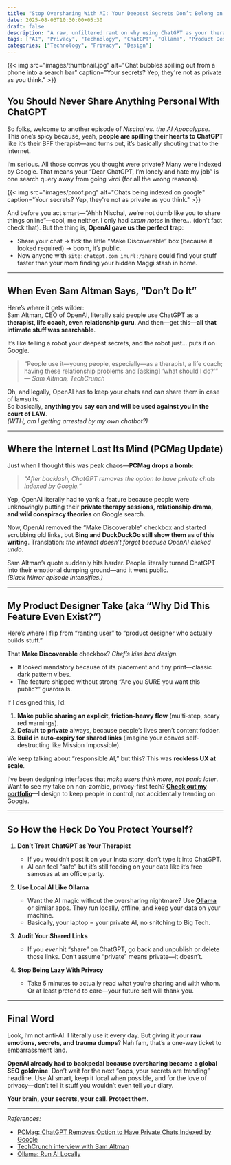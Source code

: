 ```yaml
---
title: "Stop Oversharing With AI: Your Deepest Secrets Don’t Belong on Google"
date: 2025-08-03T10:30:00+05:30
draft: false
description: "A raw, unfiltered rant on why using ChatGPT as your therapist is a terrible idea, how OpenAI accidentally exposed private convos to Google, and how to actually protect yourself—with a product designer's take on how to design AI better."
tags: ["AI", "Privacy", "Technology", "ChatGPT", "Ollama", "Product Design"]
categories: ["Technology", "Privacy", "Design"]
---
```


{{< img src="images/thumbnail.jpg" alt="Chat bubbles spilling out from a phone into a search bar" caption="Your secrets? Yep, they're not as private as you think." >}}

## You Should Never Share Anything Personal With ChatGPT

So folks, welcome to another episode of *Nischal vs. the AI Apocalypse*.  
This one’s spicy because, yeah, **people are spilling their hearts to ChatGPT** like it’s their BFF therapist—and turns out, it’s basically shouting that to the internet.

I’m serious. All those convos you thought were private? Many were indexed by Google. That means your “Dear ChatGPT, I’m lonely and hate my job” is one search query away from going *viral* (for all the wrong reasons).  

{{< img src="images/proof.png" alt="Chats being indexed on google" caption="Your secrets? Yep, they're not as private as you think." >}}

And before you act smart—“Ahhh Nischal, we’re not dumb like you to share things online”—cool, me neither. I only had *exam notes* in there… (don’t fact check that). But the thing is, **OpenAI gave us the perfect trap**:  
- Share your chat → tick the little “Make Discoverable” box (because it looked required) → boom, it’s public.  
- Now anyone with `site:chatgpt.com inurl:/share` could find your stuff faster than your mom finding your hidden Maggi stash in home.

---

## When Even Sam Altman Says, “Don’t Do It”

Here’s where it gets wilder:  
Sam Altman, CEO of OpenAI, literally said people use ChatGPT as a **therapist, life coach, even relationship guru**. And then—get this—**all that intimate stuff was searchable**.  

It’s like telling a robot your deepest secrets, and the robot just… puts it on Google.  
> “People use it—young people, especially—as a therapist, a life coach; having these relationship problems and [asking] ‘what should I do?’” — *Sam Altman, TechCrunch*

Oh, and legally, OpenAI has to keep your chats and can share them in case of lawsuits.  
So basically, **anything you say can and will be used against you in the court of LAW**.  
*(WTH, am I getting arrested by my own chatbot?)*

---

## Where the Internet Lost Its Mind (PCMag Update)

Just when I thought this was peak chaos—**PCMag drops a bomb:**  
> *“After backlash, ChatGPT removes the option to have private chats indexed by Google.”*  

Yep, OpenAI literally had to yank a feature because people were unknowingly putting their **private therapy sessions, relationship drama, and wild conspiracy theories** on Google search.  

Now, OpenAI removed the “Make Discoverable” checkbox and started scrubbing old links, but **Bing and DuckDuckGo still show them as of this writing**. Translation: *the internet doesn’t forget because OpenAI clicked undo*.  

Sam Altman’s quote suddenly hits harder. People literally turned ChatGPT into their emotional dumping ground—and it went public.  
*(Black Mirror episode intensifies.)*

---

## My Product Designer Take (aka “Why Did This Feature Even Exist?”)

Here’s where I flip from “ranting user” to “product designer who actually builds stuff.”  

That **Make Discoverable** checkbox? *Chef’s kiss bad design.*  
- It looked mandatory because of its placement and tiny print—classic dark pattern vibes.  
- The feature shipped without strong “Are you SURE you want this public?” guardrails.  

If I designed this, I’d:  
1. **Make public sharing an explicit, friction-heavy flow** (multi-step, scary red warnings).  
2. **Default to private** always, because people’s lives aren’t content fodder.  
3. **Build in auto-expiry for shared links** (imagine your convos self-destructing like Mission Impossible).  

We keep talking about “responsible AI,” but this? This was **reckless UX at scale**.  

I’ve been designing interfaces that *make users think more, not panic later*.  
Want to see my take on non-zombie, privacy-first tech? **[Check out my portfolio](https://www.nischalskanda.tech)**—I design to keep people in control, not accidentally trending on Google.

---

## So How the Heck Do You Protect Yourself?

1. **Don’t Treat ChatGPT as Your Therapist**  
   - If you wouldn’t post it on your Insta story, don’t type it into ChatGPT.  
   - AI can feel “safe” but it’s still feeding on your data like it’s free samosas at an office party.

2. **Use Local AI Like Ollama**  
   - Want the AI magic without the oversharing nightmare? Use **[Ollama](https://ollama.ai/)** or similar apps. They run locally, offline, and keep your data on your machine.  
   - Basically, your laptop = your private AI, no snitching to Big Tech.

3. **Audit Your Shared Links**  
   - If you *ever* hit “share” on ChatGPT, go back and unpublish or delete those links. Don’t assume “private” means private—it doesn’t.

4. **Stop Being Lazy With Privacy**  
   - Take 5 minutes to actually read what you’re sharing and with whom. Or at least pretend to care—your future self will thank you.

---

## Final Word

Look, I’m not anti-AI. I literally use it every day. But giving it your **raw emotions, secrets, and trauma dumps**? Nah fam, that’s a one-way ticket to embarrassment land.  

**OpenAI already had to backpedal because oversharing became a global SEO goldmine**. Don’t wait for the next “oops, your secrets are trending” headline. Use AI smart, keep it local when possible, and for the love of privacy—don’t tell it stuff you wouldn’t even tell your diary.

**Your brain, your secrets, your call. Protect them.**

---

*References:*  
- [PCMag: ChatGPT Removes Option to Have Private Chats Indexed by Google](https://www.pcmag.com/news/after-backlash-chatgpt-removes-option-to-have-private-chats-indexed-by-google)  
- [TechCrunch interview with Sam Altman](https://techcrunch.com)  
- [Ollama: Run AI Locally](https://ollama.ai/)
